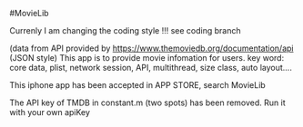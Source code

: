 #MovieLib

Currenly I am changing the coding style !!! see coding branch




(data from API provided by https://www.themoviedb.org/documentation/api (JSON style)
This app is to provide movie infomation for users. key word: core data, plist, network session, API, multithread, size class, auto layout....

This iphone app has been accepted in APP STORE, search MovieLib

The API key of TMDB in constant.m (two spots) has been removed. Run it with your own apiKey
